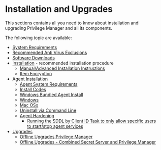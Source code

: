 [title]: # (Installation and Upgrades)
[tags]: # (setup)
[priority]: # (1500)
# Installation and Upgrades

This sections contains all you need to know about installation and upgrading Privilege Manager and all its components.

The following topic are available:

* [System Requirements](sysreq.md)
* [Recommended Anti Virus Exclusions](antivirus-exclusions.md)
* [Software Downloads](sw-downloads.md)
* [Installation](installation/index.md) - recommended installation procedure
  * [Manual/Advanced Installation Instructions](installation/installation-adv.md)
  * [Item Encryption](installation/item-encryption.md)
* [Agent Installation](agents/index.md)
  * [Agent System Requirements](agents/agent-sysreq.md)
  * [Install Codes](agents/installcode.md)
  * [Windows Bundled Agent Install](agents/agent-inst-win-bundel.md)
  * [Windows](agents/agent-inst-win.md)
  * [Mac OSx](agents/agent-inst-mac.md)
  * [Uninstall via Command Line](agents/agent-uninstall-cmd.md)
  * [Agent Hardening](agents/agent-hardening.md)
    * [Running the SDDL by Client ID Task to only allow specific users to start/stop agent services](../../tasks/sddl-client.md)
* [Upgrades](upgrades/index.md)
  * [Offline Upgrades Privilege Manager](upgrades/offline-upgrade.md)
  * [Offline Upgrades - Combined Secret Server and Privilege Manager](upgrades/offline-upgrades-combined.md)

